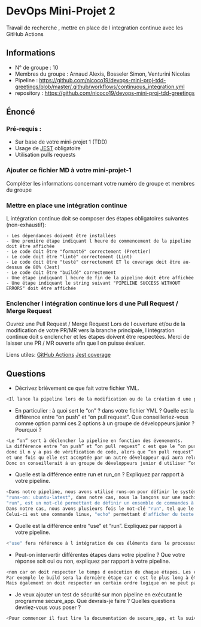 # DevOps Mini-Projet 2
Travail de recherche , mettre en place de l integration continue avec les GitHub Actions

## Informations
- N° de groupe : 10
- Membres du groupe : Arnaud Alexis, Bosseler Simon, Venturini Nicolas
- Pipeline : https://github.com/nicoco19/devops-mini-proj-tdd-greetings/blob/master/.github/workflows/continuous_integration.yml
- repository : https://github.com/nicoco19/devops-mini-proj-tdd-greetings


## Énoncé

### Pré-requis :
- Sur base de votre mini-projet 1 (TDD)
- Usage de [JEST](https://jestjs.io/docs/getting-started) obligatoire
- Utilisation pulls requests


### Ajouter ce fichier MD à votre mini-projet-1
Compléter les informations concernant votre numéro de groupe et membres du groupe

### Mettre en place une intégration continue
L intégration continue doit se composer des étapes obligatoires suivantes (non-exhaustif):

    - Les dépendances doivent être installées
    - Une première étape indiquant l heure de commencement de la pipeline doit être affichée
    - Le code doit être "formatté" correctement (Prettier)
    - Le code doit être "linté" correctement (Lint)
    - Le code doit être "testé" correctement ET le coverage doit être au-dessus de 80% (Jest)
    - Le code doit être "buildé" correctement
    - Une étape indiquant l heure de fin de la pipeline doit être affichée
    - Une étape indiquant le string suivant "PIPELINE SUCCESS WITHOUT ERRORS" doit être affichée

### Enclencher l intégration continue lors d une Pull Request / Merge Request
Ouvrez une Pull Request / Merge Request 
Lors de l ouverture et/ou de la modification de votre PR/MR vers la branche principale, l intégration continue doit s enclencher et les étapes doivent être respectées.
Merci de laisser une PR / MR ouverte afin que l on puisse évaluer.


Liens utiles:
[GitHub Actions](https://docs.github.com/fr/actions)
[Jest coverage](https://www.valentinog.com/blog/jest-coverage/)

## Questions

- Décrivez brièvement ce que fait votre fichier YML.  
```bash
<Il lance la pipeline lors de la modification ou de la création d une pull request ou d une merge request (PR/MR)>
```
- En particulier : à quoi sert le “on” ? dans votre fichier YML ?  Quelle est la différence entre “on push” et “on pull request”. Que conseilleriez-vous comme option parmi ces 2 options à un groupe de développeurs junior ? Pourquoi ? 
```bash
<Le “on” sert à déclencher la pipeline en fonction des évenements.
La différence entre “on push” et “on pull request” c est que le “on push” déclenche la pipeline à chaque push,
donc il n y a pas de vérification de code, alors que “on pull request” déclenche la pipeline à chaque pull request,
et une fois qu elle est acceptée par un autre développeur qui aura relu le code, un merge est effectué et applique les changements.
Donc on conseillerait à un groupe de développeurs junior d utiliser “on pull request” dans leur pipeline, car il y a une revue de code.>
```
- Quelle est la différence entre run et run_on ?  Expliquez par rapport à votre pipeline.  
```bash
<Dans notre pipeline, nous avons utilisé runs-on pour définir le système d'exploitation sous lequel la pipeline va s'exécuter :
"runs-on: ubuntu-latest", dans notre cas, nous la lançons sur une machine sous Linux, avec la dernière version d'ubuntu.
"run", est un mot-clé permettant de définir un ensemble de commandes à exécuter lors des étapes d'une pipeline.
Dans notre cas, nous avons plusieurs fois le mot-clé "run", tel que le suivant : "echo "PIPELINE SUCCESS WITHOUT ERRORS "".
Celui-ci est une commande linux, "echo" permettant d'afficher du texte dans une ligne de commande.>
```
- Quelle est la différence entre “use” et “run”. Expliquez par rapport à votre pipeline. 
```bash
<"use" fera référence à l intégration de ces éléments dans le processus de développement tandis que "run" sera plutôt utilisé dans le cadre d exécution de processus. "run" peut très bien être automatisé à son exécution (Pipeline)>
```
- Peut-on intervertir différentes étapes dans votre pipeline ? Que votre réponse soit oui ou non, expliquez par rapport à votre pipeline. 
```bash
<non car on doit respecter le temps d exécution de chaque étapes. Les étapes les plus courtes doivent être avant les étapes les plus longues.
Par exemple le build sera la dernière étape car c est le plus long à être exectuté.
Mais également on doit respecter un certain ordre logique on ne peut pas utiliser les dépendances (prettier, lint) si on ne les installes pas (NPM i). >
```
- Je veux ajouter un test de sécurité sur mon pipeline en exécutant le programme secure_app. Que devrais-je faire ?  Quelles questions devriez-vous vous poser ? 
```bash
<Pour commencer il faut lire la documentation de secure_app, et la suivre pour l intégrer à la Pipeline.>
```
